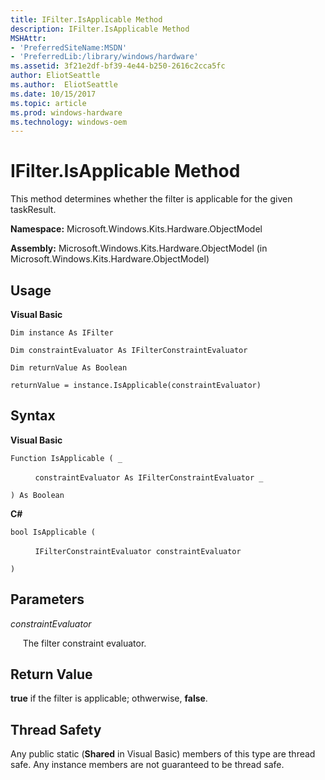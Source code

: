 ```yaml
---
title: IFilter.IsApplicable Method
description: IFilter.IsApplicable Method
MSHAttr:
- 'PreferredSiteName:MSDN'
- 'PreferredLib:/library/windows/hardware'
ms.assetid: 3f21e2df-bf39-4e44-b250-2616c2cca5fc
author: EliotSeattle
ms.author:  EliotSeattle
ms.date: 10/15/2017
ms.topic: article
ms.prod: windows-hardware
ms.technology: windows-oem
---
```


# IFilter.IsApplicable Method


This method determines whether the filter is applicable for the given taskResult.

**Namespace:** Microsoft.Windows.Kits.Hardware.ObjectModel

**Assembly:** Microsoft.Windows.Kits.Hardware.ObjectModel (in Microsoft.Windows.Kits.Hardware.ObjectModel)

## <span id="Usage"></span><span id="usage"></span><span id="USAGE"></span>Usage


**Visual Basic**

`Dim instance As IFilter`

`Dim constraintEvaluator As IFilterConstraintEvaluator`

`Dim returnValue As Boolean`

`returnValue = instance.IsApplicable(constraintEvaluator)`

## <span id="Syntax"></span><span id="syntax"></span><span id="SYNTAX"></span>Syntax


**Visual Basic**

`Function IsApplicable ( _`

          `constraintEvaluator As IFilterConstraintEvaluator _`

`) As Boolean`

**C#**

`bool IsApplicable (`

          `IFilterConstraintEvaluator constraintEvaluator`

`)`

## <span id="Parameters"></span><span id="parameters"></span><span id="PARAMETERS"></span>Parameters


*constraintEvaluator*

     The filter constraint evaluator.

## <span id="Return_Value"></span><span id="return_value"></span><span id="RETURN_VALUE"></span>Return Value


**true** if the filter is applicable; othwerwise, **false**.

## <span id="Thread_Safety"></span><span id="thread_safety"></span><span id="THREAD_SAFETY"></span>Thread Safety


Any public static (**Shared** in Visual Basic) members of this type are thread safe. Any instance members are not guaranteed to be thread safe.

 

 






